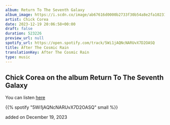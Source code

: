 ```yaml
---
album: Return To The Seventh Galaxy
album_image: https://i.scdn.co/image/ab67616d0000b2733f30b54a8e2fa10231d0ef49
artist: Chick Corea
date: 2023-12-19 20:06:58+00:00
draft: false
duration: 523226
preview_url: null
spotify_url: https://open.spotify.com/track/5Wi1jAQNcNARUvX7D2OASQ
title: After The Cosmic Rain
translationKey: After The Cosmic Rain
type: music
---
```


## Chick Corea on the album Return To The Seventh Galaxy

You can listen [here](https://open.spotify.com/track/5Wi1jAQNcNARUvX7D2OASQ)

{{% spotify "5Wi1jAQNcNARUvX7D2OASQ" small %}}

added on December 19, 2023